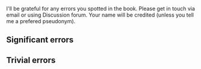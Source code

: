 I'll be grateful for any errors you spotted in the book. Please get in touch via email or using Discussion forum. Your name will be credited (unless you tell me a prefered pseudonym).

## Significant errors

## Trivial errors
